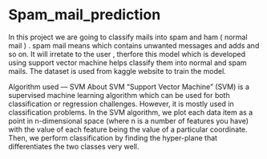 # Spam_mail_prediction
In this project we are going to classify mails into spam and ham ( normal mail ) . spam mail means which contains unwanted messages and adds and so on. It will irretate to the user , therfore this model which is developed using support vector machine helps classify them into normal and spam mails. The dataset is used from kaggle website to train the model.

Algorithm used — SVM
About SVM
“Support Vector Machine” (SVM) is a supervised machine learning algorithm which can be used for both classification or regression challenges. However, it is mostly used in classification problems. In the SVM algorithm, we plot each data item as a point in n-dimensional space (where n is a number of features you have) with the value of each feature being the value of a particular coordinate. Then, we perform classification by finding the hyper-plane that differentiates the two classes very well.
